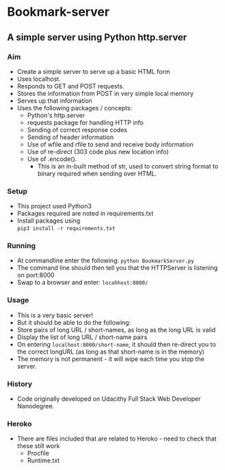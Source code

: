 # Bookmark-server
## A simple server using Python http.server

### Aim
* Create a simple server to serve up a basic HTML form
* Uses localhost.
* Responds to GET and POST requests.
* Stores the information from POST in very simple local memory
* Serves up that information
* Uses the following packages / concepts:
  * Python's http.server
  * requests package for handling HTTP info
  * Sending of correct response codes
  * Sending of header information
  * Use of wfile and rfile to send and receive body information
  * Use of re-direct (303 code plus new location info)
  * Use of .encode().
    * This is an in-built method of str, used to convert string format to binary
required when sending over HTML.

### Setup
* This project used Python3
* Packages required are noted in requirements.txt
* Install packages using   
`pip3 install -r requirements.txt`

### Running
* At commandline enter the following:
`python BookmarkServer.py`
* The command line should then tell you that the HTTPServer is listening on port:8000
* Swap to a browser and enter:
`locahhost:8000/`

### Usage
* This is a very basic server!
* But it should be able to do the following:
* Store pairs of long URL / short-names, as long as the long URL is valid
* Display the list of long URL / short-name pairs
* On entering `localhost:8000/short-name`, it should then re-direct you
to the correct longURL (as long as that short-name is in the memory)
* The memory is not permanent - it will wipe each time you stop the server.

### History
* Code originally developed on Udacithy Full Stack Web Developer Nanodegree.

### Heroko
* There are files included that are related to Heroko - need to check that these still work
  * Procfile
  * Runtime.txt


